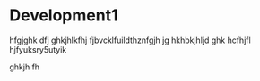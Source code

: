# Development1
hfgjghk
dfj
ghkjhlkfhj
fjbvcklfuildthznfgjh
jg
hkhbkjhljd
ghk
hcfhjfl
hjfyuksry5utyik

ghkjh
fh
